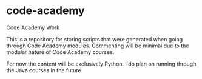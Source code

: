 # code-academy
Code Academy Work

This is a repository for storing scripts that were generated when going through Code Academy modules. Commenting will be minimal due to the modular nature of Code Academy courses. 

 For now the content will be exclusively Python. I do plan on running through the Java courses in the future. 
